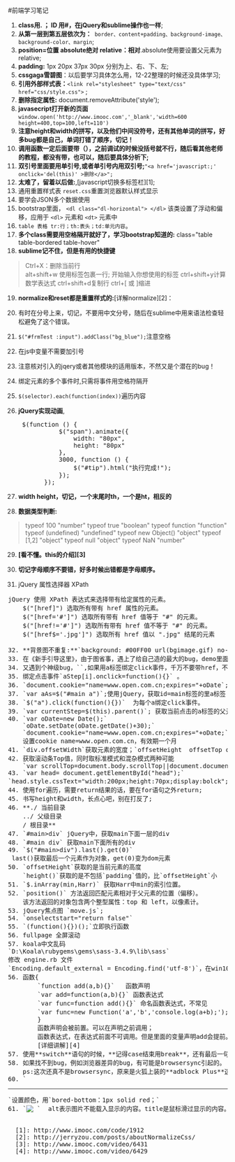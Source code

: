 ﻿#前端学习笔记
1. **class用. ； ID 用#，在jQuery和sublime操作也一样**;
2. **从第一层到第五层依次为：**` border、content+padding、background-image、background-color、margin`;
3. **position=位置 absolute绝对 relative：相对**.absolute使用要设置父元素为relative;
4. **padding:** 1px 20px 37px 30px 分别为上、右、下、左;
5. **cssgaga雪碧图**：以后要学习具体怎么用，12-22整理的时候还没具体学习;
6. **引用外部样式表：**`<link rel="stylesheet" type="text/css" href="css/style.css">` ;
7. **删除指定属性:**	document.removeAttribute('style');
8. **javasecript打开新的页面**   `window.open('http://www.imooc.com','_blank','width=600 height=400,top=100,left=110')`
9. **注意height和width的拼写，以及他们中间没符号，还有其他单词的拼写，好多bug都是自己，单词打错了顺序，切记！**
10.	**调用函数一定后面要带（），之前调试的时候没括号就不行，随后看其他老师的教程，都没有带，也可以，随后要具体分析下;**
11.	**双引号里面要用单引号,或者单引号内用双引号;**`"<a href='javascript:;' onclick='del(this)' >删除</a>";` 
13.	**太难了，留着以后做:**,[javascript切换多标签栏][1];
13. 通用重置样式表	`reset.css`重置浏览器默认样式显示
14. 要学会JSON多个数据使用
15. bootstrap里面， `<dl class="dl-horizontal"> </dl>` 该类设置了浮动和偏移，应用于 `<dl>` 元素和 `<dt>` 元素中
16.	`table 表格 tr:行；th:表头；td:单元内容`。
17.	**多个class需要用空格隔开就好了，学习bootstrap知道的:** class="table table-bordered table-hover"
18.	**sublime记不住，但是有用的快捷键**
> Ctrl+X：删除当前行 	
alt+shift+w 使用标签包裹一行; 开始输入你想使用的标签 
ctrl+shift+y计算数学表达式
> 	ctrl+shift+d复制行 	ctrl+[ 或 ]缩进
19.	**normalize和reset都是重置样式的:**[详解normalize][2]：
20.	有时在分号上来，切记，不要用中文分号，随后在sublime中用来语法检查轻松避免了这个错误。
21.	 `$("#frmTest :input").addClass("bg_blue");`注意空格
22.	 在js中变量不需要加引号
23.	 注意核对引入的jqery或者其他模块的适用版本，不然又是个潜在的bug！
24.	 绑定元素的多个事件时,只需将事件用空格符隔开
25.	 `$(selector).each(function(index))`遍历内容
26.	 **jQuery实现动画**,
	 <pre> $(function () {
                $("span").animate({
                    width: "80px",
                    height: "80px"
                },
                3000, function () {
                    $("#tip").html("执行完成!");
                });
            });</pre>
27.  **width    height，切记，一个末尾时th，一个是ht，相反的**

28. **数据类型判断:**
>	typeof 100           "number"
	typeof true          "boolean"
	typeof function      "function"
	typeof (undefined)   "undefined"
	typeof new Object()  "object"
	typeof [1,2]         "object"
	typeof null          "object"
	typeof NaN           "number"

29. **[看不懂。this的介绍][3]**
30. **切记字母顺序不要错，好多时候出错都是字母顺序。**

31. jQuery 属性选择器 XPath 
<pre>
jQuery 使用 XPath 表达式来选择带有给定属性的元素。
	$("[href]") 选取所有带有 href 属性的元素。
	$("[href='#']") 选取所有带有 href 值等于 "#" 的元素。
	$("[href!='#']") 选取所有带有 href 值不等于 "#" 的元素。
	$("[href$='.jpg']") 选取所有 href 值以 ".jpg" 结尾的元素

32. **背景图不重复:**`background: #00FF00 url(bgimage.gif) no-repeat fixed top;  no-repeat`;
33. 在《新手引导这里》，由于图省事，遇上了给自己造的最大的bug，demo里面用的是stepA属性，而我一开始排版图省事儿，用的step1，写css的时候忘记了，按照来，结果找了一个小时的bug。
34. 又遇到个神级bug，`<a href=></a>`,如果用a标签绑定click事件，千万不要带href，不然每点击一次触发一次刷新。可以用`href=javacript:;`阻止浏览器的默认行为。
35. 绑定点击事件`aStep[i].onclick=function(){}` 。
36. `document.cookie="name=www.open.com.cn;expires="+oDate`;设置cookie，时间为oDate；
37. `var aAs=$("#main a")`;使用jQuery，获取id=main标签的里a标签
38. `$("a").click(function(){})`  为每个a绑定click事件。
39. `var currentStep=$(this).parent()`; 获取当前点击的a标签的父元素
40. `var oDate=new Date();` 
    `oDate.setDate(oDate.getDate()+30);`
	`document.cookie="name=www.open.com.cn;expires="+oDate;`
	设置cookie name=www.open.com.cn，有效期一个月
41. `div.offsetWidth`获取元素的宽度；`offsetHeight  offsetTop offsetLeft`
42. 获取滚动条Top值，同时取标准模式和混杂模式两种可能
	`var scrollTop=document.body.scrollTop||document.documentElement.scrollTop`
43. `var head= document.getElementById("head");`
`head.style.cssText="width:200px;height:70px;display:bolck";` 用javascript给head设置宽高
44. 使用for遍历，需要return结果的话，要在for语句之外return;
45. 书写height和width，长点心吧，别在打反了;
46. **./ 当前目录
	../ 父级目录
	/ 根目录**
47. `#main>div` jQuery中，获取main下面一层的div 
48. `#main div` 获取main下面所有的div
49. `$("#main>div").last().get(0)`
 last()获取最后一个元素作为对象，get(0)变为dom元素
50. `offsetHeight`获取的是当前元素的高度
	`height()`获取的是不包括`padding`值的，比`offsetHeight`小
51. `$.inArray(min,Harr)` 获取Harr中min的索引位置。
52. `position()` 方法返回匹配元素相对于父元素的位置（偏移）。
	该方法返回的对象包含两个整型属性：top 和 left，以像素计。
53. jQuery焦点图 `move.js`;
54. `onselectstart="return false"`
55. `(function(){})();`立即执行函数
56. fullpage 全屏滚动
57. koala中文乱码<br>`D:\Koala\rubygems\gems\sass-3.4.9\lib\sass`<br>修改 engine.rb 文件 <br>`Encoding.default_external = Encoding.find('utf-8')`，在win10下要先在外面修改替换，和修改hosts一样
56. 函数{
		`function add(a,b){}`   函数声明
		`var add=function(a,b){}` 函数表达式
		`var func=function add(){}` 命名函数表达式，不常见
		`var func=new Function('a','b','console.log(a+b);');` 构造器生成函数
		}
		函数声明会被前置。可以在声明之前调用；
		函数表达式，在表达式前面不可调用。但是里面的变量声明add会提前。
		[详细讲解][4]
57. 使用**switch**语句的时候，**记得case结束用break**，还有最后一句如果还有其他不一样的结果，记得用`defaul:break`
58. 如果找不到bug，例如浏览器差异的bug，有可能是browsersync引起的。
	ps:这次还真不是browsersync，原来是火狐上装的**adblock Plus**这个插件引起的，刚好一个div的class前缀以ad-开头就被杀了。
60. `<hr/>`设置颜色，用`bored-bottom：1px solid red；`
61. `<img src="#" alt=" " title=" ">`  alt表示图片不能载入显示的内容。title是鼠标滑过显示的内容。


  [1]: http://www.imooc.com/code/1912
  [2]: http://jerryzou.com/posts/aboutNormalizeCss/
  [3]: http://www.imooc.com/video/6431
  [4]: http://www.imooc.com/video/6429